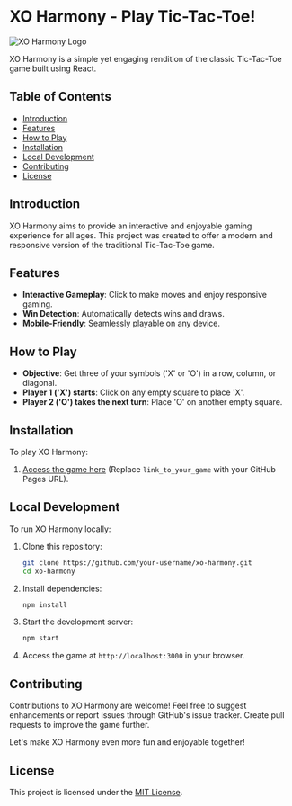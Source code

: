 # XO Harmony - Play Tic-Tac-Toe!

![XO Harmony Logo](xo-harmony-logo.png)

XO Harmony is a simple yet engaging rendition of the classic Tic-Tac-Toe game built using React.

## Table of Contents

- [Introduction](#introduction)
- [Features](#features)
- [How to Play](#how-to-play)
- [Installation](#installation)
- [Local Development](#local-development)
- [Contributing](#contributing)
- [License](#license)

## Introduction

XO Harmony aims to provide an interactive and enjoyable gaming experience for all ages. This project was created to offer a modern and responsive version of the traditional Tic-Tac-Toe game.

## Features

- **Interactive Gameplay**: Click to make moves and enjoy responsive gaming.
- **Win Detection**: Automatically detects wins and draws.
- **Mobile-Friendly**: Seamlessly playable on any device.

## How to Play

- **Objective**: Get three of your symbols ('X' or 'O') in a row, column, or diagonal.
- **Player 1 ('X') starts**: Click on any empty square to place 'X'.
- **Player 2 ('O') takes the next turn**: Place 'O' on another empty square.

## Installation

To play XO Harmony:

1. [Access the game here](link_to_your_game) (Replace `link_to_your_game` with your GitHub Pages URL).

## Local Development

To run XO Harmony locally:

1. Clone this repository:
    ```bash
    git clone https://github.com/your-username/xo-harmony.git
    cd xo-harmony
    ```

2. Install dependencies:
    ```bash
    npm install
    ```

3. Start the development server:
    ```bash
    npm start
    ```

4. Access the game at `http://localhost:3000` in your browser.

## Contributing

Contributions to XO Harmony are welcome! Feel free to suggest enhancements or report issues through GitHub's issue tracker. Create pull requests to improve the game further.

Let's make XO Harmony even more fun and enjoyable together!

## License

This project is licensed under the [MIT License](LICENSE).
